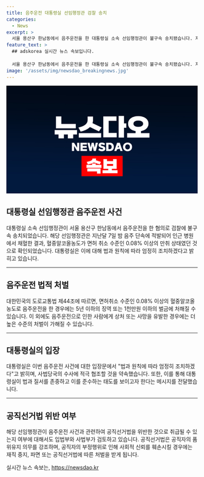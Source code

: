```yaml
---
title: 음주운전 대통령실 선임행정관 검찰 송치
categories:
  - News
excerpt: >
  서울 용산구 한남동에서 음주운전을 한 대통령실 소속 선임행정관이 불구속 송치됐습니다. 지난달 7일 음주 단속에 적발되어 혈중알코올농도가 면허 취소 수준인 0.08% 이상이었던 것으로 확인됐습니다. 대통령실은 엄정히 조치할 것이라 밝혔습니다.
feature_text: >
  ## adskorea 실시간 뉴스 속보입니다.

  서울 용산구 한남동에서 음주운전을 한 대통령실 소속 선임행정관이 불구속 송치됐습니다. 지난달 7일 음주 단속에 적발되어 혈중알코올농도가 면허 취소 수준인 0.08% 이상이었던 것으로 확인됐습니다. 대통령실은 엄정히 조치할 것이라 밝혔습니다.
image: '/assets/img/newsdao_breakingnews.jpg'
---
```


<p><img src="/assets/img/newsdao_breakingnews.jpg" alt="adskorea 속보" /></p>

<h2 data-ke-size="size26">대통령실 선임행정관 음주운전 사건</h2>

<p data-ke-size="size16">대통령실 소속 선임행정관이 서울 용산구 한남동에서 음주운전을 한 혐의로 검찰에 불구속 송치되었습니다. 해당 선임행정관은 지난달 7일 밤 음주 단속에 적발되어 인근 병원에서 채혈한 결과, 혈중알코올농도가 면허 취소 수준인 0.08% 이상의 만취 상태였던 것으로 확인되었습니다. 대통령실은 이에 대해 법과 원칙에 따라 엄정히 조치하겠다고 밝히고 있습니다.</p>

<hr>

<h2 data-ke-size="size26">음주운전 법적 처벌</h2>

<p data-ke-size="size16">대한민국의 도로교통법 제44조에 따르면, 면허취소 수준인 0.08% 이상의 혈중알코올농도로 음주운전을 한 경우에는 5년 이하의 징역 또는 1천만원 이하의 벌금에 처해질 수 있습니다. 이 외에도 음주운전으로 인한 사람에게 상처 또는 사망을 유발한 경우에는 더 높은 수준의 처벌이 가해질 수 있습니다.</p>

<hr>

<h2 data-ke-size="size26">대통령실의 입장</h2>

<p data-ke-size="size16">대통령실은 이번 음주운전 사건에 대한 입장문에서 "법과 원칙에 따라 엄정히 조치하겠다"고 밝히며, 사법당국의 수사에 적극 협조할 것을 약속했습니다. 또한, 이를 통해 대통령실이 법과 질서를 존중하고 이를 준수하는 태도를 보이고자 한다는 메시지를 전달했습니다.</p>

<hr>

<h2 data-ke-size="size26">공직선거법 위반 여부</h2>

<p data-ke-size="size16">해당 선임행정관이 음주운전 사건과 관련하여 공직선거법을 위반한 것으로 취급될 수 있는지 여부에 대해서도 입법부와 사법부가 검토하고 있습니다. 공직선거법은 공직자의 품위유지 의무를 강조하며, 공직자의 부정행위로 인해 사회적 신뢰를 훼손시킬 경우에는 재직 중지, 파면 또는 공직선거법에 따른 처벌을 받게 됩니다.</p>
실시간 뉴스 속보는, <a href="https://newsdao.kr" rel="dofollow">https://newsdao.kr</a>


